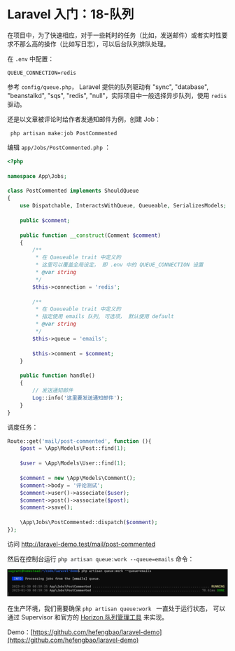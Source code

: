 # Laravel 入门：18-队列

在项目中，为了快速相应，对于一些耗时的任务（比如，发送邮件）或者实时性要求不那么高的操作（比如写日志），可以后台队列排队处理。

在 `.env` 中配置：

```shell
QUEUE_CONNECTION=redis
```

参考 `config/queue.php`， Laravel 提供的队列驱动有 "sync", "database", "beanstalkd", "sqs", "redis", "null"，实际项目中一般选择异步队列，使用 `redis` 驱动。

还是以文章被评论时给作者发通知邮件为例，创建 Job：

```shell
 php artisan make:job PostCommented
```

编辑 `app/Jobs/PostCommented.php` ：

```php
<?php

namespace App\Jobs;

class PostCommented implements ShouldQueue
{
    use Dispatchable, InteractsWithQueue, Queueable, SerializesModels;

    public $comment;

    public function __construct(Comment $comment)
    {
        /**
         * 在 Queueable trait 中定义的
         * 这里可以覆盖全局设定， 即 .env 中的 QUEUE_CONNECTION 设置
         * @var string
         */
        $this->connection = 'redis';

        /**
         * 在 Queueable trait 中定义的
         * 指定使用 emails 队列, 可选项， 默认使用 default
         * @var string
         */
        $this->queue = 'emails';

        $this->comment = $comment;
    }

    public function handle()
    {
        // 发送通知邮件
        Log::info('这里要发送通知邮件');
    }
}
```

调度任务：

```php
Route::get('mail/post-commented', function (){
    $post = \App\Models\Post::find(1);

    $user = \App\Models\User::find(1);

    $comment = new \App\Models\Comment();
    $comment->body = '评论测试';
    $comment->user()->associate($user);
    $comment->post()->associate($post);
    $comment->save();

    \App\Jobs\PostCommented::dispatch($comment);
});
```

访问 http://laravel-demo.test/mail/post-commented 

然后在控制台运行 `php artisan queue:work --queue=emails` 命令：

![](./src/202301/HJwWgNnD6NN2erF8ary9oTAfIKYdxUTMibNCRvhL.png)

在生产环境，我们需要确保 `php artisan queue:work ` 一直处于运行状态， 可以通过 Supervisor 和官方的 [Horizon 队列管理工具](https://learnku.com/docs/laravel/9.x/horizon/12268) 来实现。

Demo：[https://github.com/hefengbao/laravel-demo](https://github.com/hefengbao/laravel-demo)
